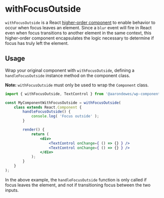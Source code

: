 # withFocusOutside

`withFocusOutside` is a React [higher-order component](https://facebook.github.io/react/docs/higher-order-components.html) to enable behavior to occur when focus leaves an element. Since a `blur` event will fire in React even when focus transitions to another element in the same context, this higher-order component encapsulates the logic necessary to determine if focus has truly left the element.

## Usage

Wrap your original component with `withFocusOutside`, defining a `handleFocusOutside` instance method on the component class.

**Note:** `withFocusOutside` must only be used to wrap the `Component` class.

```jsx
import { withFocusOutside, TextControl } from '@aarondewes/wp-components';

const MyComponentWithFocusOutside = withFocusOutside(
	class extends React.Component {
		handleFocusOutside() {
			console.log( 'Focus outside' );
		}

		render() {
			return (
				<div>
					<TextControl onChange={ () => {} } />
					<TextControl onChange={ () => {} } />
				</div>
			);
		}
	}
);
```

In the above example, the `handleFocusOutside` function is only called if focus leaves the element, and not if transitioning focus between the two inputs.
